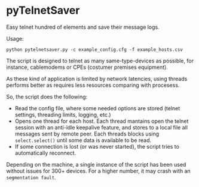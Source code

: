 # pyTelnetSaver

Easy telnet hundred of elements and save their message logs.

Usage:

`python pytelnetsaver.py -c example_config.cfg -f example_hosts.csv`

The script is designed to telnet as many same-type-devices as possible, for instance, cablemodems or CPEs (costumer premises equipment). 

As these kind of application is limited by network latencies, using threads performs better as requires less resources comparing with procesess. 

So, the script does the following:

* Read the config file, where some needed options are stored (telnet settings, threading limits, logging, etc.)
* Opens one thread for each host. Each thread mantains open the telnet session with an anti-idle keepalive feature, and stores to a local file all messages sent by remote peer. Each threads blocks using `select.select()` until some data is available to be read.
* If some connection is lost (or was never started), the script tries to automatically reconnect.

Depending on the machine, a single instance of the script has been used without issues for 300+ devices. For a higher number, it may crash with an `segmentation fault`.


